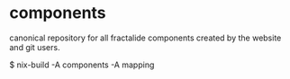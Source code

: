 # components
canonical repository for all fractalide components created by the website and git users.

$ nix-build -A components -A mapping
